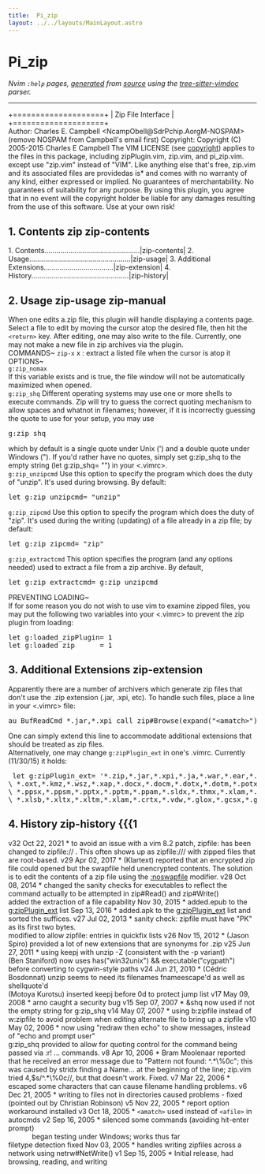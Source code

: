 ```yaml
---
title:  Pi_zip
layout: ../../layouts/MainLayout.astro
---
```


  <a name="pi_zip.txt"></a><a name="zip-copyright"></a><h1> Pi_zip</h1>
  <p>
    <i>
    Nvim <code>:help</code> pages, <a href="https://github.com/neovim/neovim/blob/master/scripts/gen_help_html.lua">generated</a>
    from <a href="https://github.com/neovim/neovim/blob/master/runtime/doc/pi_zip.txt">source</a>
    using the <a href="https://github.com/neovim/tree-sitter-vimdoc">tree-sitter-vimdoc</a> parser.
    </i>
  </p>
  <hr>
  <div class="old-help-para">				+====================+
				| Zip File Interface |
				+====================+</div>
<div class="old-help-para">Author:  Charles E. Campbell  &lt;NcampObell@SdrPchip.AorgM-NOSPAM&gt;
	  (remove NOSPAM from Campbell's email first)
Copyright: Copyright (C) 2005-2015 Charles E Campbell
	The VIM LICENSE (see <a href="uganda.html#copyright">copyright</a>) applies to the files in this
	package, including zipPlugin.vim, zip.vim, and pi_zip.vim.  except use
	"zip.vim" instead of "VIM".  Like anything else that's free, zip.vim
	and its associated files are providedas is* and comes with no
	warranty of any kind, either expressed or implied.  No guarantees of
	merchantability.  No guarantees of suitability for any purpose.  By
	using this plugin, you agree that in no event will the copyright
	holder be liable for any damages resulting from the use of this
	software. Use at your own risk!</div>
<div class="old-help-para"><h2 class="help-heading">1. Contents<span class="help-heading-tags">						<a name="zip"></a><span class="help-tag">zip</span> <a name="zip-contents"></a><span class="help-tag">zip-contents</span></span></h2>   1. Contents................................................|zip-contents|
   2. Usage...................................................|zip-usage|
   3. Additional Extensions...................................|zip-extension|
   4. History.................................................|zip-history|</div>
<div class="old-help-para"><h2 class="help-heading">2. Usage<span class="help-heading-tags">						<a name="zip-usage"></a><span class="help-tag">zip-usage</span> <a name="zip-manual"></a><span class="help-tag">zip-manual</span></span></h2></div>
<div class="old-help-para">   When one edits a.zip file, this plugin will handle displaying a
   contents page.  Select a file to edit by moving the cursor atop
   the desired file, then hit the <code>&lt;return&gt;</code> key.  After editing, one may
   also write to the file.  Currently, one may not make a new file in
   zip archives via the plugin.</div>
<div class="old-help-para">   COMMANDS~
								<a name="zip-x"></a><code class="help-tag-right">zip-x</code>
   x : extract a listed file when the cursor is atop it</div>
<div class="old-help-para">   OPTIONS~</div>
<div class="old-help-para">							<a name="g%3Azip_nomax"></a><code class="help-tag-right">g:zip_nomax</code></div>
<div class="old-help-para">   If this variable exists and is true, the file window will not be
   automatically maximized when opened.</div>
<div class="old-help-para">							<a name="g%3Azip_shq"></a><code class="help-tag-right">g:zip_shq</code>
   Different operating systems may use one or more shells to execute
   commands.  Zip will try to guess the correct quoting mechanism to
   allow spaces and whatnot in filenames; however, if it is incorrectly
   guessing the quote to use for your setup, you may use<pre>g:zip_shq</pre></div>
<div class="old-help-para">  which by default is a single quote under Unix (') and a double quote
   under Windows (").  If you'd rather have no quotes, simply set
   g:zip_shq to the empty string (let g:zip_shq= "") in your &lt;.vimrc&gt;.</div>
<div class="old-help-para">							<a name="g%3Azip_unzipcmd"></a><code class="help-tag-right">g:zip_unzipcmd</code>
   Use this option to specify the program which does the duty of "unzip".
   It's used during browsing. By default:<pre>let g:zip_unzipcmd= "unzip"</pre></div>
<div class="old-help-para">							<a name="g%3Azip_zipcmd"></a><code class="help-tag-right">g:zip_zipcmd</code>
   Use this option to specify the program which does the duty of "zip".
   It's used during the writing (updating) of a file already in a zip
   file; by default:<pre>let g:zip_zipcmd= "zip"</pre></div>
<div class="old-help-para">							<a name="g%3Azip_extractcmd"></a><code class="help-tag-right">g:zip_extractcmd</code>
   This option specifies the program (and any options needed) used to
   extract a file from a zip archive.  By default,<pre>let g:zip_extractcmd= g:zip_unzipcmd</pre></div>
<div class="old-help-para">   PREVENTING LOADING~</div>
<div class="old-help-para">   If for some reason you do not wish to use vim to examine zipped files,
   you may put the following two variables into your &lt;.vimrc&gt; to prevent
   the zip plugin from loading:<pre>let g:loaded_zipPlugin= 1
let g:loaded_zip      = 1</pre></div>
<div class="old-help-para"><h2 class="help-heading">3. Additional Extensions<span class="help-heading-tags">					<a name="zip-extension"></a><span class="help-tag">zip-extension</span></span></h2></div>
<div class="old-help-para">   Apparently there are a number of archivers which generate zip files that
   don't use the .zip extension (.jar, .xpi, etc).  To handle such files,
   place a line in your &lt;.vimrc&gt; file:<pre>au BufReadCmd *.jar,*.xpi call zip#Browse(expand("&lt;amatch&gt;"))</pre></div>
<div class="old-help-para">   One can simply extend this line to accommodate additional extensions that
   should be treated as zip files.</div>
<div class="old-help-para">   Alternatively, one may change <a name="g%3AzipPlugin_ext"></a><code class="help-tag">g:zipPlugin_ext</code> in one's .vimrc.
   Currently (11/30/15) it holds:<pre> let g:zipPlugin_ext= '*.zip,*.jar,*.xpi,*.ja,*.war,*.ear,*.celzip,
\ *.oxt,*.kmz,*.wsz,*.xap,*.docx,*.docm,*.dotx,*.dotm,*.potx,*.potm,
\ *.ppsx,*.ppsm,*.pptx,*.pptm,*.ppam,*.sldx,*.thmx,*.xlam,*.xlsx,*.xlsm,
\ *.xlsb,*.xltx,*.xltm,*.xlam,*.crtx,*.vdw,*.glox,*.gcsx,*.gqsx,*.epub'</pre>
<h2 class="help-heading">4. History<span class="help-heading-tags">							<a name="zip-history"></a><span class="help-tag">zip-history</span> {{{1</span></h2>   v32 Oct 22, 2021 * to avoid an issue with a vim 8.2 patch, zipfile: has
		      been changed to zipfile:// . This often shows up
		      as zipfile:/// with zipped files that are root-based.
   v29 Apr 02, 2017 * (Klartext) reported that an encrypted zip file could
		      opened but the swapfile held unencrypted contents.
		      The solution is to edit the contents of a zip file
		      using the <a href="recover.html#%3Anoswapfile">:noswapfile</a> modifier.
   v28 Oct 08, 2014 * changed the sanity checks for executables to reflect
		      the command actually to be attempted in zip#Read()
		      and zip#Write()
<div class="help-li" style=""> added the extraction of a file capability
       Nov 30, 2015 * added.epub to the <a href="pi_zip.html#g%3AzipPlugin_ext">g:zipPlugin_ext</a> list
       Sep 13, 2016 * added.apk to the <a href="pi_zip.html#g%3AzipPlugin_ext">g:zipPlugin_ext</a> list and
		      sorted the suffices.
   v27 Jul 02, 2013 * sanity check: zipfile must have "PK" as its first
		      two bytes.
</div><div class="help-li" style=""> modified to allow zipfile: entries in quickfix lists
   v26 Nov 15, 2012 * (Jason Spiro) provided a lot of new extensions that
		      are synonyms for .zip
   v25 Jun 27, 2011 * using keepj with unzip -Z
		      (consistent with the -p variant)
</div><div class="help-li" style=""> (Ben Staniford) now uses
			has("win32unix") &amp;&amp; executable("cygpath")
		      before converting to cygwin-style paths
   v24 Jun 21, 2010 * (Cédric Bosdonnat) unzip seems to need its filenames
		      fnameescape'd as well as shellquote'd
</div><div class="help-li" style=""> (Motoya Kurotsu) inserted keepj before 0d to protect
		      jump list
   v17 May 09, 2008 * arno caught a security bug
   v15 Sep 07, 2007 * &amp;shq now used if not the empty string for g:zip_shq
   v14 May 07, 2007 * using b:zipfile instead of w:zipfile to avoid problem
                      when editing alternate file to bring up a zipfile
   v10 May 02, 2006 * now using "redraw then echo" to show messages, instead
                      of "echo and prompt user"
</div><div class="help-li" style=""> g:zip_shq provided to allow for quoting control for the
		      command being passed via :r! ... commands.
   v8 Apr 10, 2006 * Bram Moolenaar reported that he received an error message
                     due to "Pattern not found: ^.*\%0c"; this was caused by
		     stridx finding a Name... at the beginning of the line;
		     zip.vim tried 4,$s/^.*\%0c//, but that doesn't work.
		     Fixed.
   v7 Mar 22, 2006 * escaped some characters that can cause filename handling
                     problems.
   v6 Dec 21, 2005 * writing to files not in directories caused problems -
                     fixed (pointed out by Christian Robinson)
   v5 Nov 22, 2005 * report option workaround installed
   v3 Oct 18, 2005 * <code>&lt;amatch&gt;</code> used instead of <code>&lt;afile&gt;</code> in autocmds
   v2 Sep 16, 2005 * silenced some commands (avoiding hit-enter prompt)
</div><div class="help-li" style="margin-left: 3rem;"> began testing under Windows; works thus far
</div><div class="help-li" style=""> filetype detection fixed
      Nov 03, 2005 * handles writing zipfiles across a network using
                     netrw#NetWrite()
   v1 Sep 15, 2005 * Initial release, had browsing, reading, and writing
</div></div>

  
  